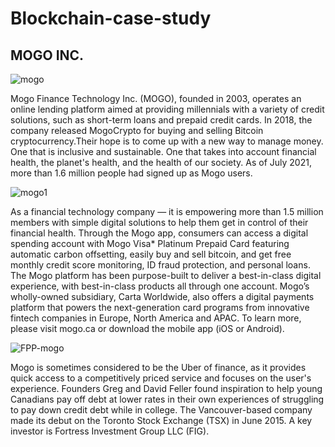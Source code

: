 # Blockchain-case-study
## MOGO INC. 

![mogo](https://user-images.githubusercontent.com/83671629/134823705-f0d61fb9-181f-4152-951d-9ea1062c66f9.jpg)

Mogo Finance Technology Inc. (MOGO), founded in 2003, operates an online lending platform aimed at providing millennials with a variety of credit solutions, such as short-term loans and prepaid credit cards. In 2018, the company released MogoCrypto for buying and selling Bitcoin cryptocurrency.Their hope is to come up with a new way to manage money. One that is inclusive and sustainable. One that takes into account financial health, the planet's health, and the health of our society.  As of July 2021, more than 1.6 million people had signed up as Mogo users.

![mogo1](https://user-images.githubusercontent.com/83671629/134823751-950c2373-c850-47aa-b073-f467844ead67.jpg)

As a financial technology company — it is empowering more than 1.5 million members with simple digital solutions to help them get in control of their financial health. Through the Mogo app, consumers can access a digital spending account with Mogo Visa* Platinum Prepaid Card featuring automatic carbon offsetting, easily buy and sell bitcoin, and get free monthly credit score monitoring, ID fraud protection, and personal loans. The Mogo platform has been purpose-built to deliver a best-in-class digital experience, with best-in-class products all through one account. Mogo’s wholly-owned subsidiary, Carta Worldwide, also offers a digital payments platform that powers the next-generation card programs from innovative fintech companies in Europe, North America and APAC. To learn more, please visit mogo.ca or download the mobile app (iOS or Android).

![FPP-mogo](https://user-images.githubusercontent.com/83671629/134823789-b8dfdb68-fb35-41af-a237-35924b7c796d.jpg)


Mogo is sometimes considered to be the Uber of finance, as it provides quick access to a competitively priced service and focuses on the user's experience. Founders Greg and David Feller found inspiration to help young Canadians pay off debt at lower rates in their own experiences of struggling to pay down credit debt while in college. The Vancouver-based company made its debut on the Toronto Stock Exchange (TSX) in June 2015. A key investor is Fortress Investment Group LLC (FIG).

